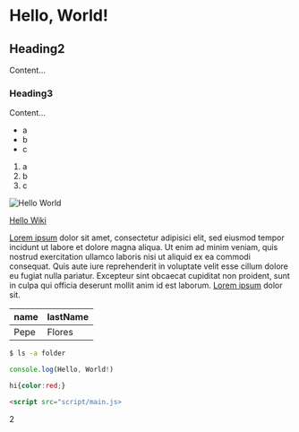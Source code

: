 # Hello, World! 

## Heading2
Content...
### Heading3
Content... 

- a
- b
- c

1. a
2. b
3. c

![Hello World](/images/Hello-World.png)

[Hello Wiki](https://en.wikipedia.org/wiki/%22Hello,_World!%22_program)

[Lorem ipsum][Lorem-ipsum] dolor sit amet, consectetur adipisici elit, sed eiusmod tempor incidunt ut labore et dolore magna aliqua. Ut enim ad minim veniam, quis nostrud exercitation ullamco laboris nisi ut aliquid ex ea commodi consequat. Quis aute iure reprehenderit in voluptate velit esse cillum dolore eu fugiat nulla pariatur. Excepteur sint obcaecat cupiditat non proident, sunt in culpa qui officia deserunt mollit anim id est laborum. [Lorem ipsum][Lorem-ipsum] dolor sit.

[Lorem-ipsum]:https://ca.wikipedia.org/wiki/Lorem_ipsum


| name | lastName | 
| ---- | -------- |
| Pepe | Flores |

```sh
$ ls -a folder
```

```js
console.log(Hello, World!)
```

```css
hi{color:red;}
```

```html
<script src="script/main.js>
```
2




